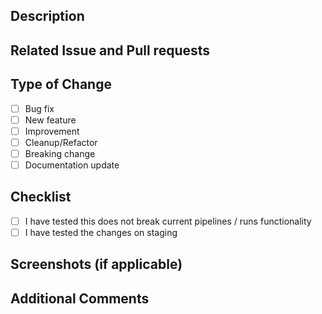 ## Description

<!-- Please provide a brief description of the changes made in this pull request. Include any relevant context or reasoning for the changes. -->

## Related Issue and Pull requests

<!-- Link to any related issues using the format #<issue-number> -->

## Type of Change

<!-- Please delete options that are not relevant -->

- [ ] Bug fix
- [ ] New feature
- [ ] Improvement
- [ ] Cleanup/Refactor
- [ ] Breaking change
- [ ] Documentation update

## Checklist

<!-- Please ensure the following are completed before submitting the PR -->

- [ ] I have tested this does not break current pipelines / runs functionality
- [ ] I have tested the changes on staging

## Screenshots (if applicable)

<!-- Include any screenshots that might help explain the changes or provide visual context -->

## Additional Comments

<!-- Add any additional context or information that reviewers might need to know regarding this PR -->
